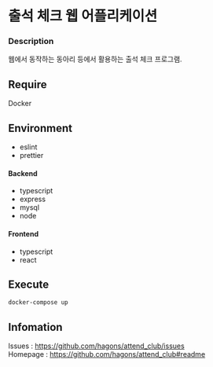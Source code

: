 # 출석 체크 웹 어플리케이션

### Description

웹에서 동작하는 동아리 등에서 활용하는 출석 체크 프로그램.

## Require

Docker

## Environment

- eslint
- prettier

#### Backend

- typescript
- express
- mysql
- node

#### Frontend

- typescript
- react

## Execute

```bash
docker-compose up
```

## Infomation

Issues : https://github.com/hagons/attend_club/issues  
Homepage : https://github.com/hagons/attend_club#readme
